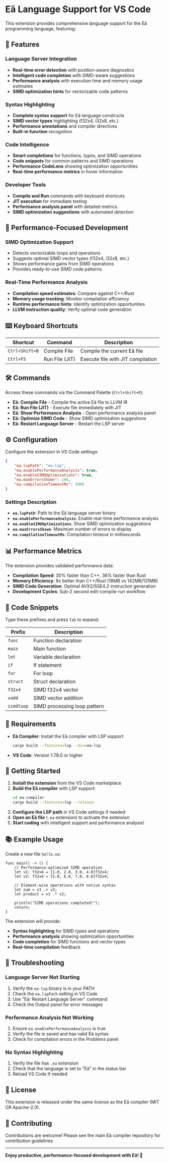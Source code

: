 # Eä Language Support for VS Code

This extension provides comprehensive language support for the Eä programming language, featuring:

## 🚀 Features

### Language Server Integration
- **Real-time error detection** with position-aware diagnostics
- **Intelligent code completion** with SIMD-aware suggestions
- **Performance analysis** with execution time and memory usage estimates
- **SIMD optimization hints** for vectorizable code patterns

### Syntax Highlighting
- **Complete syntax support** for Eä language constructs
- **SIMD vector types** highlighting (f32x4, i32x8, etc.)
- **Performance annotations** and compiler directives
- **Built-in function** recognition

### Code Intelligence
- **Smart completions** for functions, types, and SIMD operations
- **Code snippets** for common patterns and SIMD operations
- **Performance CodeLens** showing optimization opportunities
- **Real-time performance metrics** in hover information

### Developer Tools
- **Compile and Run** commands with keyboard shortcuts
- **JIT execution** for immediate testing
- **Performance analysis panel** with detailed metrics
- **SIMD optimization suggestions** with automated detection

## 🎯 Performance-Focused Development

### SIMD Optimization Support
- Detects vectorizable loops and operations
- Suggests optimal SIMD vector types (f32x4, i32x8, etc.)
- Shows performance gains from SIMD operations
- Provides ready-to-use SIMD code patterns

### Real-Time Performance Analysis
- **Compilation speed estimates**: Compare against C++/Rust
- **Memory usage tracking**: Monitor compilation efficiency
- **Runtime performance hints**: Identify optimization opportunities
- **LLVM instruction quality**: Verify optimal code generation

## ⌨️ Keyboard Shortcuts

| Shortcut | Command | Description |
|----------|---------|-------------|
| `Ctrl+Shift+B` | Compile File | Compile the current Eä file |
| `Ctrl+F5` | Run File (JIT) | Execute file with JIT compilation |

## 🛠️ Commands

Access these commands via the Command Palette (`Ctrl+Shift+P`):

- **Eä: Compile File** - Compile the active Eä file to LLVM IR
- **Eä: Run File (JIT)** - Execute file immediately with JIT
- **Eä: Show Performance Analysis** - Open performance analysis panel
- **Eä: Optimize SIMD Code** - Show SIMD optimization suggestions
- **Eä: Restart Language Server** - Restart the LSP server

## ⚙️ Configuration

Configure the extension in VS Code settings:

```json
{
    "ea.lspPath": "ea-lsp",
    "ea.enablePerformanceAnalysis": true,
    "ea.enableSIMDOptimizations": true,
    "ea.maxErrorsShown": 100,
    "ea.compilationTimeoutMs": 5000
}
```

### Settings Description

- **`ea.lspPath`**: Path to the Eä language server binary
- **`ea.enablePerformanceAnalysis`**: Enable real-time performance analysis
- **`ea.enableSIMDOptimizations`**: Show SIMD optimization suggestions
- **`ea.maxErrorsShown`**: Maximum number of errors to display
- **`ea.compilationTimeoutMs`**: Compilation timeout in milliseconds

## 📊 Performance Metrics

The extension provides validated performance data:

- **Compilation Speed**: 30% faster than C++, 36% faster than Rust
- **Memory Efficiency**: 8x better than C++/Rust (18MB vs 142MB/131MB)
- **SIMD Code Generation**: Optimal AVX2/SSE4.2 instruction generation
- **Development Cycles**: Sub-2 second edit-compile-run workflow

## 🎨 Code Snippets

Type these prefixes and press `Tab` to expand:

| Prefix | Description |
|--------|-------------|
| `func` | Function declaration |
| `main` | Main function |
| `let` | Variable declaration |
| `if` | If statement |
| `for` | For loop |
| `struct` | Struct declaration |
| `f32x4` | SIMD f32x4 vector |
| `vadd` | SIMD vector addition |
| `simdloop` | SIMD processing loop pattern |

## 🔧 Requirements

- **Eä Compiler**: Install the Eä compiler with LSP support
  ```bash
  cargo build --features=lsp --bin=ea-lsp
  ```
- **VS Code**: Version 1.78.0 or higher

## 🚦 Getting Started

1. **Install the extension** from the VS Code marketplace
2. **Build the Eä compiler** with LSP support:
   ```bash
   cd ea-compiler
   cargo build --features=lsp --release
   ```
3. **Configure the LSP path** in VS Code settings if needed
4. **Open an Eä file** (`.ea` extension) to activate the extension
5. **Start coding** with intelligent support and performance analysis!

## 📚 Example Usage

Create a new file `hello.ea`:

```ea
func main() -> () {
    // Performance-optimized SIMD operation
    let v1: f32x4 = [1.0, 2.0, 3.0, 4.0]f32x4;
    let v2: f32x4 = [5.0, 6.0, 7.0, 8.0]f32x4;
    
    // Element-wise operations with native syntax
    let sum = v1 .+ v2;
    let product = v1 .* v2;
    
    println("SIMD operations completed!");
    return;
}
```

The extension will provide:
- **Syntax highlighting** for SIMD types and operations
- **Performance analysis** showing optimization opportunities
- **Code completion** for SIMD functions and vector types
- **Real-time compilation** feedback

## 🐛 Troubleshooting

### Language Server Not Starting
1. Verify the `ea-lsp` binary is in your PATH
2. Check the `ea.lspPath` setting in VS Code
3. Use "Eä: Restart Language Server" command
4. Check the Output panel for error messages

### Performance Analysis Not Working
1. Ensure `ea.enablePerformanceAnalysis` is true
2. Verify the file is saved and has valid Eä syntax
3. Check for compilation errors in the Problems panel

### No Syntax Highlighting
1. Verify the file has `.ea` extension
2. Check that the language is set to "Eä" in the status bar
3. Reload VS Code if needed

## 📄 License

This extension is released under the same license as the Eä compiler (MIT OR Apache-2.0).

## 🤝 Contributing

Contributions are welcome! Please see the main Eä compiler repository for contribution guidelines.

---

**Enjoy productive, performance-focused development with Eä! 🚀**